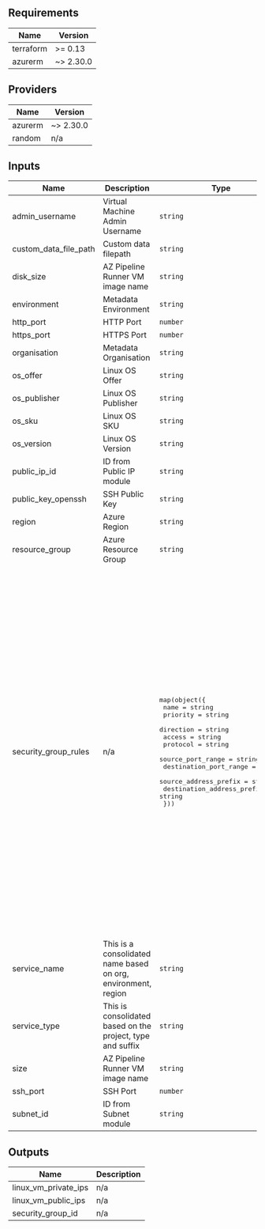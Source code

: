 ## Requirements

| Name | Version |
|------|---------|
| terraform | >= 0.13 |
| azurerm | ~> 2.30.0 |

## Providers

| Name | Version |
|------|---------|
| azurerm | ~> 2.30.0 |
| random | n/a |

## Inputs

| Name | Description | Type | Default | Required |
|------|-------------|------|---------|:--------:|
| admin\_username | Virtual Machine Admin Username | `string` | `"azure-user"` | no |
| custom\_data\_file\_path | Custom data filepath | `string` | n/a | yes |
| disk\_size | AZ Pipeline Runner VM image name | `string` | `120` | no |
| environment | Metadata Environment | `string` | n/a | yes |
| http\_port | HTTP Port | `number` | `80` | no |
| https\_port | HTTPS Port | `number` | `443` | no |
| organisation | Metadata Organisation | `string` | n/a | yes |
| os\_offer | Linux OS Offer | `string` | n/a | yes |
| os\_publisher | Linux OS Publisher | `string` | n/a | yes |
| os\_sku | Linux OS SKU | `string` | n/a | yes |
| os\_version | Linux OS Version | `string` | `"latest"` | no |
| public\_ip\_id | ID from Public IP module | `string` | n/a | yes |
| public\_key\_openssh | SSH Public Key | `string` | n/a | yes |
| region | Azure Region | `string` | `"euwest"` | no |
| resource\_group | Azure Resource Group | `string` | n/a | yes |
| security\_group\_rules | n/a | <pre>map(object({<br>    name                                        = string<br>    priority                                    = string<br>    direction                                   = string<br>    access                                      = string<br>    protocol                                    = string<br>    source_port_range                           = string<br>    destination_port_range                      = string<br>    source_address_prefix                       = string<br>    destination_address_prefix                  = string<br>  }))</pre> | <pre>{<br>  "http": {<br>    "access": "Allow",<br>    "destination_address_prefix": "*",<br>    "destination_port_range": "80",<br>    "direction": "Inbound",<br>    "name": "http",<br>    "priority": "1003",<br>    "protocol": "tcp",<br>    "source_address_prefix": "*",<br>    "source_port_range": "*"<br>  },<br>  "https": {<br>    "access": "Allow",<br>    "destination_address_prefix": "*",<br>    "destination_port_range": "443",<br>    "direction": "Inbound",<br>    "name": "https",<br>    "priority": "1002",<br>    "protocol": "tcp",<br>    "source_address_prefix": "*",<br>    "source_port_range": "*"<br>  },<br>  "ssh": {<br>    "access": "Allow",<br>    "destination_address_prefix": "*",<br>    "destination_port_range": "22",<br>    "direction": "Inbound",<br>    "name": "ssh",<br>    "priority": "1001",<br>    "protocol": "tcp",<br>    "source_address_prefix": "*",<br>    "source_port_range": "*"<br>  }<br>}</pre> | no |
| service\_name | This is a consolidated name based on org, environment, region | `string` | n/a | yes |
| service\_type | This is consolidated based on the project, type and suffix | `string` | n/a | yes |
| size | AZ Pipeline Runner VM image name | `string` | `"Standard_DS1_v2"` | no |
| ssh\_port | SSH Port | `number` | `22` | no |
| subnet\_id | ID from Subnet module | `string` | n/a | yes |

## Outputs

| Name | Description |
|------|-------------|
| linux\_vm\_private\_ips | n/a |
| linux\_vm\_public\_ips | n/a |
| security\_group\_id | n/a |

